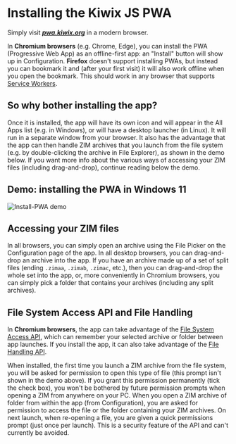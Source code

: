 # Installing the Kiwix JS PWA

Simply visit **_[pwa.kiwix.org](https://pwa.kiwix.org)_** in a modern browser.

In **Chromium browsers** (e.g. Chrome, Edge), you can install the PWA (Progressive Web App) as an offline-first app: an "Install" button will show up in Configuration. **Firefox** doesn't support installing PWAs, but instead you can bookmark it and (after your first visit) it will also work offline when you open the bookmark. This should work in any browser that supports [Service Workers](https://developer.mozilla.org/en-US/docs/Web/API/Service_Worker_API).

## So why bother installing the app?

Once it is installed, the app will have its own icon and will appear in the All Apps list (e.g. in Windows), or will have a desktop launcher (in Linux). It will run in a separate window from your browser. It also has the advantage that the app can then handle ZIM archives that you launch from the file system (e.g. by double-clicking the archive in File Explorer), as shown in the demo below. If you want more info about the various ways of accessing your ZIM files (including drag-and-drop), continue reading below the demo.

## Demo: installing the PWA in Windows 11

![Install-PWA demo](Install-PWA_demo.gif)

## Accessing your ZIM files

In all browsers, you can simply open an archive using the File Picker on the Configuration page of the app. In all desktop browsers, you can drag-and-drop an archive into the app. If you have an archive made up of a set of split files (ending `.zimaa`, `.zimab`, `.zimac`, etc.), then you can drag-and-drop the whole set into the app, or, more conveniently in Chromium browsers, you can simply pick a folder that contains your archives (including any split archives).

## File System Access API and File Handling

In **Chromium browsers**, the app can take advantage of the [File System Access API](https://developer.mozilla.org/en-US/docs/Web/API/File_System_Access_API), which can remember your selected archive or folder between app launches. If you install the app, it can also take advantage of the [File Handling API](https://web.dev/file-handling/).

When installed, the first time you launch a ZIM archive from the file system, you will be asked for permission to open this type of file (this prompt isn't shown in the demo above). If you grant this permission permanently (tick the check box), you won't be bothered by future permission prompts when opening a ZIM from anywhere on your PC. When you open a ZIM archive of folder from within the app (from Configuration), you are asked for permission to access the file or the folder containing your ZIM archives. On next launch, when re-opening a file, you are given a quick permissions prompt (just once per launch). This is a security feature of the API and can't currently be avoided.
